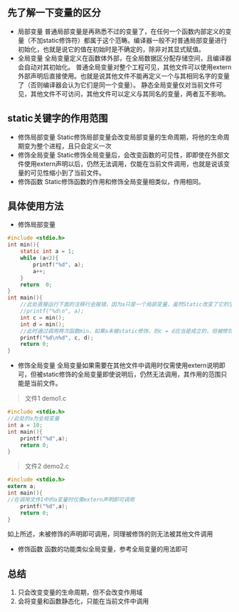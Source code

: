 ## 先了解一下变量的区分
 - 局部变量
普通局部变量是再熟悉不过的变量了，在任何一个函数内部定义的变量（不加static修饰符）都属于这个范畴。编译器一般不对普通局部变量进行初始化，也就是说它的值在初始时是不确定的，除非对其显式赋值。
 - 全局变量
全局变量定义在函数体外部，在全局数据区分配存储空间，且编译器会自动对其初始化。
普通全局变量对整个工程可见，其他文件可以使用extern外部声明后直接使用。也就是说其他文件不能再定义一个与其相同名字的变量了（否则编译器会认为它们是同一个变量）。
静态全局变量仅对当前文件可见，其他文件不可访问，其他文件可以定义与其同名的变量，两者互不影响。
## static关键字的作用范围
 - 修饰局部变量
 Static修饰局部变量会改变局部变量的生命周期，将他的生命周期变为整个进程，且只会定义一次
 - 修饰全局变量
 Static修饰全局变量后，会改变函数的可见性，即即使在外部文件使用extern声明以后，仍然无法调用，仅能在当前文件调用，也就是说该变量的可见性缩小到了当前文件。
 - 修饰函数
Static修饰函数的作用和修饰全局变量相类似，作用相同。
## 具体使用方法
- 修饰局部变量
```c
#include <stdio.h>
int min(){
	static int a = 1;
	while (a<2){
		printf("%d", a);
		a++;
	}
	return  0;
}
int main(){
	//此处直接运行下面的注释行会报错，因为a只是一个局部变量，虽然Static改变了它的生命周期，但是并未改变他的作用域。
	//printf("%d\n", a);
	int c = min();
	int d = min();
	//此时通过调用两次函数min，如果a未被static修饰，则c = d应当是成立的，但被修饰以后，a只会被定义一次，即第二次调用时，a已经时第一次循环后的值，为2，则第二次不会循环
	printf("%d\n%d", c, d);
	return 0;
}
```
- 修饰全局变量
全局变量如果需要在其他文件中调用时仅需使用extern说明即可，但被static修饰的全局变量即使说明后，仍然无法调用，其作用的范围只能是当前文件。
> 文件1 demo1.c
```c
#include <stdio.h>
//此处的a为全局变量
int a = 10;
int main(){
	printf("%d",a);
	return 0;
}
```
> 文件2 demo2.c
```c
#include <stdio.h>
extern a;
int main(){
//在调用文件1中的a变量时仅需extern声明即可调用
	printf("%d",a);
	return 0;
}
```
如上所述，未被修饰的声明即可调用，同理被修饰的则无法被其他文件调用
 - 修饰函数
函数的功能类似全局变量，参考全局变量的用法即可
## 总结
1. 只会改变变量的生命周期，但不会改变作用域
2. 会将变量和函数静态化，只能在当前文件中调用

